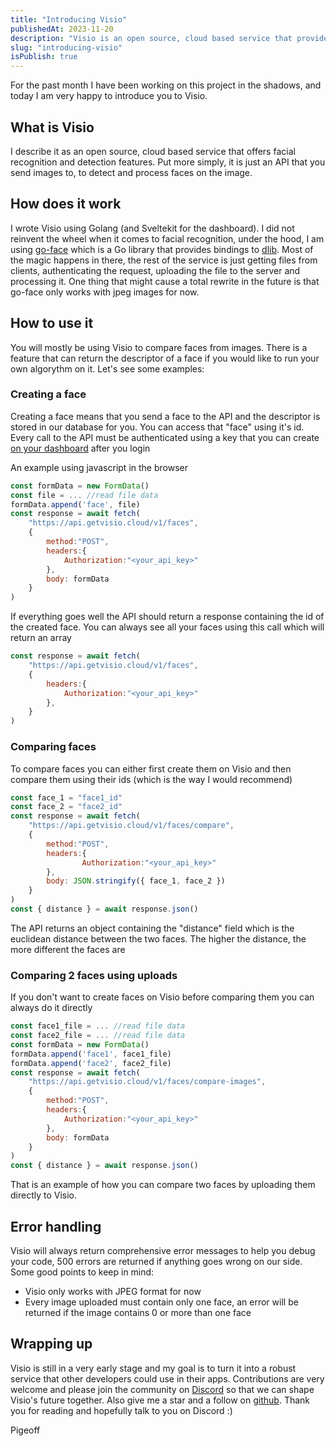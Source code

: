 ```yaml
---
title: "Introducing Visio"
publishedAt: 2023-11-20
description: "Visio is an open source, cloud based service that provides facial recognition features"
slug: "introducing-visio"
isPublish: true
---
```


For the past month I have been working on this project in the shadows, and today I am very happy to introduce you to Visio.

## What is Visio
I describe it as an open source, cloud based service that offers facial recognition and detection features. Put more simply, it is just an API
that you send images to, to detect and process faces on the image.

## How does it work
I wrote Visio using Golang (and Sveltekit for the dashboard). I did not reinvent the wheel when it comes to facial recognition, under the hood, I am using [go-face](https://github.com/Kagami/go-face)
which is a Go library that provides bindings to [dlib](http://dlib.net/). Most of the magic happens in there, the rest of the service is just getting files from clients, authenticating the request,
uploading the file to the server and processing it. One thing that might cause a total rewrite in the future is that go-face only works with jpeg images for now.

## How to use it
You will mostly be using Visio to compare faces from images. There is a feature that can return the descriptor of a face if you would like to run your own algorythm on it. Let's see some examples:

### Creating a face
Creating a face means that you send a face to the API and the descriptor is stored in our database for you. You can access that "face" using it's id. Every call to the API must be authenticated using
a key that you can create [on your dashboard](https://getvisio.cloud/console/keys) after you login

An example using javascript in the browser
```js
const formData = new FormData()
const file = ... //read file data
formData.append('face', file)
const response = await fetch(
    "https://api.getvisio.cloud/v1/faces",
    {
        method:"POST",
        headers:{
            Authorization:"<your_api_key>"
        },
        body: formData
    }
)
```
If everything goes well the API should return a response containing the id of the created face. You can always see all your faces using this call which will return an array
```js
const response = await fetch(
    "https://api.getvisio.cloud/v1/faces",
    {
        headers:{
            Authorization:"<your_api_key>"
        },
    }
)
```
### Comparing faces
To compare faces you can either first create them on Visio and then compare them using their ids (which is the way I would recommend)
```js
const face_1 = "face1_id"
const face_2 = "face2_id"
const response = await fetch(
    "https://api.getvisio.cloud/v1/faces/compare",
    {
        method:"POST",
        headers:{
                Authorization:"<your_api_key>"
        },
        body: JSON.stringify({ face_1, face_2 })
    }
)
const { distance } = await response.json()
```
The API returns an object containing the "distance" field which is the euclidean distance between the two faces. The higher the distance, the more different the faces are
### Comparing 2 faces using uploads
If you don't want to create faces on Visio before comparing them you can always do it directly
```js
const face1_file = ... //read file data
const face2_file = ... //read file data
const formData = new FormData()
formData.append('face1', face1_file)
formData.append('face2', face2_file)
const response = await fetch(
    "https://api.getvisio.cloud/v1/faces/compare-images",
    {
        method:"POST",
        headers:{
            Authorization:"<your_api_key>"
        },
        body: formData
    }
)
const { distance } = await response.json()
```
That is an example of how you can compare two faces by uploading them directly to Visio.

## Error handling
Visio will always return comprehensive error messages to help you debug your code, 500 errors are returned if anything goes wrong on our side. Some good points to keep in mind:
* Visio only works with JPEG format for now
* Every image uploaded must contain only one face, an error will be returned if the image contains 0 or more than one face

## Wrapping up
Visio is still in a very early stage and my goal is to turn it into a robust service that other developers could use in their apps. Contributions are very welcome and please join the 
community on [Discord](https://discord.gg/9vDumSjK3F) so that we can shape Visio's future together. Also give me a star and a follow on [github](https://github.com/TheWisePigeon/visio).
Thank you for reading and hopefully talk to you on Discord :)

Pigeoff

